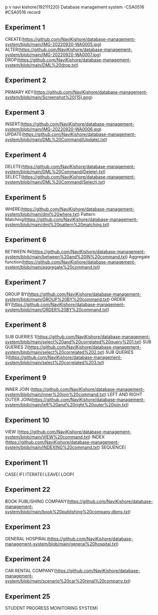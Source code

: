 p v navi kishore(192111220)
Database management system -CSA0516
#CSA0516 record
## Experiment 1
CREATE(https://github.com/NaviKishore/database-management-system/blob/main/IMG-20220920-WA0005.jpg)
ALTER(https://github.com/NaviKishore/database-management-system/blob/main/IMG-20220920-WA0007.jpg)
DROP(https://github.com/NaviKishore/database-management-system/blob/main/DML%20drop.txt)

## Experiment 2
PRIMARY KEY(https://github.com/NaviKishore/database-management-system/blob/main/Screenshot%20(15).png)

## Experment 3
INSERT(https://github.com/NaviKishore/database-management-system/blob/main/IMG-20220920-WA0006.jpg)
UPDATE(https://github.com/NaviKishore/database-management-system/blob/main/DML%20Command(Update).txt)

## Experiment 4
DELETE(https://github.com/NaviKishore/database-management-system/blob/main/DML%20Command(Delete).txt)
SELECT(https://github.com/NaviKishore/database-management-system/blob/main/DML%20Command(Select).txt)

## Experiment 5
WHERE(https://github.com/NaviKishore/database-management-system/blob/main/dml%20where.txt)
Pattern Matching(https://github.com/NaviKishore/database-management-system/blob/main/dml%20pattern%20matching.txt)

## Experiment 6
BETWEEN IN(https://github.com/NaviKishore/database-management-system/blob/main/between%20and%20IN%20command.txt)
Aggregate function(https://github.com/NaviKishore/database-management-system/blob/main/aggregate%20command.txt)

## Experiment 7
GROUP BY(https://github.com/NaviKishore/database-management-system/blob/main/GROUP%20BY%20command.txt)
ORDER BY(https://github.com/NaviKishore/database-management-system/blob/main/ORDER%20BY%20command.txt)

## Experiment 8
SUB QUERIES 1(https://github.com/NaviKishore/database-management-system/blob/main/select%20and%20correlated%20query%201.txt)
SUB QUERIES 2(https://github.com/NaviKishore/database-management-system/blob/main/select%20correlated%202.txt)
SUB QUERIES 3(https://github.com/NaviKishore/database-management-system/blob/main/select%20correlated%203.txt)

## Experiment 9
INNER JOIN (https://github.com/NaviKishore/database-management-system/blob/main/inner%20join%20command.txt)
LEFT AND RIGHT OUTER JOIN(https://github.com/NaviKishore/database-management-system/blob/main/left%20and%20right%20outer%20join.txt)

## Experiment 10
VIEW (https://github.com/NaviKishore/database-management-system/blob/main/VIEW%20command.txt)
INDEX (https://github.com/NaviKishore/database-management-system/blob/main/INDEXING%20command.txt)
SEQUENCE(

## Experiment 11
CASE(
IF(
ITERATE(
LEAVE(
LOOP(

## Experiment 22
BOOK PUBLISHING COMPANY(https://github.com/NaviKishore/database-management-system/blob/main/book%20publishing%20company.dbms.txt)

## Experiment 23
GENERAL HOSPIRAL(https://github.com/NaviKishore/database-management-system/blob/main/general%20hospital.txt)

## Experiment 24
CAR RENTAL COMPANY(https://github.com/NaviKishore/database-management-system/blob/main/scenario%20car%20renal%20company.txt)

## Experiment 25
STUDENT PROGRESS MONITORING SYSTEM(
